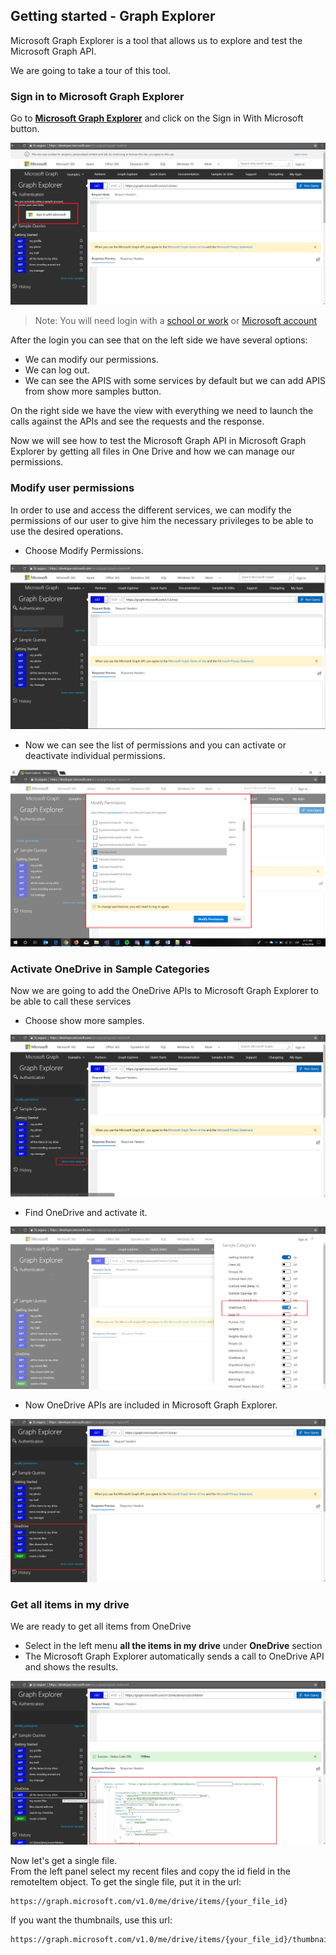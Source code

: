 ## Getting started - Graph Explorer

Microsoft Graph Explorer is a tool that allows us to explore and test the Microsoft Graph API.

We are going to take a tour of this tool.

### Sign in to Microsoft Graph Explorer

Go to **[Microsoft Graph Explorer](https://developer.microsoft.com/graph/graph-explorer)** and click on the Sign in With Microsoft button. 

 ![alt text](../media/LoginGraphApi.png) 

> Note: You will need login with a [school or work](https://developer.microsoft.com/office/dev-program) or [Microsoft account](https://signup.live.com/signup?wa=wsignin1.0&ct=1473983465&rver=6.6.6556.0&wp=MBI_SSL&wreply=https://outlook.live.com/owa/&id=292841&CBCXT=out&cobrandid=90015&bk=1473983466&uiflavor=web&uaid=3b7bae8746264c1bacf1db2b315745cc&lc=1033&lic=1)

After the login you can see that on the left side we have several options:


- We can modify our permissions.
- We can log out.
- We can see the APIS with some services by default but we can add APIS from show more samples button.

On the right side we have the view with everything we need to launch the calls against the APIs and see the requests and the response.

Now we will see how to test the Microsoft Graph API in Microsoft Graph Explorer by getting all files in One Drive and how we can manage our permissions.

### Modify user permissions

In order to use and access the different services, we can modify the permissions of our user to give him the necessary privileges to be able to use the desired operations.

- Choose Modify Permissions.

 ![alt text](../media/GEModifyPermissions.png) 


- Now we can see the list of permissions and you can activate or deactivate individual permissions.

![alt text](../media/GESelectPermissions.png) 


### Activate OneDrive in Sample Categories

Now we are going to add the OneDrive APIs to Microsoft Graph Explorer to be able to call these services


- Choose show more samples.

![alt text](../media/GEShowMoreExamples.png) 

- Find OneDrive and activate it. 

![alt text](../media/GESelectOneDrive.png) 


- Now OneDrive APIs are included in Microsoft Graph Explorer.

![alt text](../media/GEShowOneDriveSamples.png) 


### Get all items in my drive

We are ready to get all items from OneDrive

- Select in the left menu **all the items in my drive** under **OneDrive** section
- The Microsoft Graph Explorer automatically sends a call to OneDrive API and shows the results.

![alt text](../media/GEGetAllODItems.png) 


Now let's get a single file.  
From the left panel select my recent files and copy the id field in the remoteItem object.
To get the single file, put it in the url:

	https://graph.microsoft.com/v1.0/me/drive/items/{your_file_id}

If you want the thumbnails, use this url:

	https://graph.microsoft.com/v1.0/me/drive/items/{your_file_id}/thumbnails
